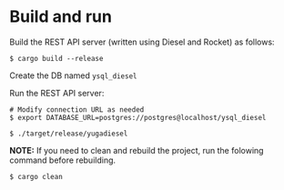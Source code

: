# Build and run

Build the REST API server (written using Diesel and Rocket) as follows:

```
$ cargo build --release
```

Create the DB named `ysql_diesel`

Run the REST API server:

```
# Modify connection URL as needed
$ export DATABASE_URL=postgres://postgres@localhost/ysql_diesel

$ ./target/release/yugadiesel
```

**NOTE:** If you need to clean and rebuild the project, run the folowing command before rebuilding.

```
$ cargo clean
```
